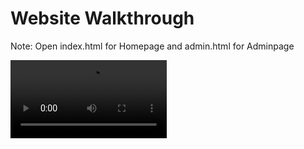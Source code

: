 # Website Walkthrough
Note: Open index.html for Homepage and admin.html for Adminpage

<video src="https://github.com/rayytsn9/ROBOTT/assets/79029536/62f541aa-aa8c-43f5-9ead-4b7a2e0d7c2a](https://github.com/gosteve1234/BikeHub-Finished-/blob/7c82a680dd6982386c518c2e94683276936f5c53/Website_Walkthrough.mp4" width="250" />
